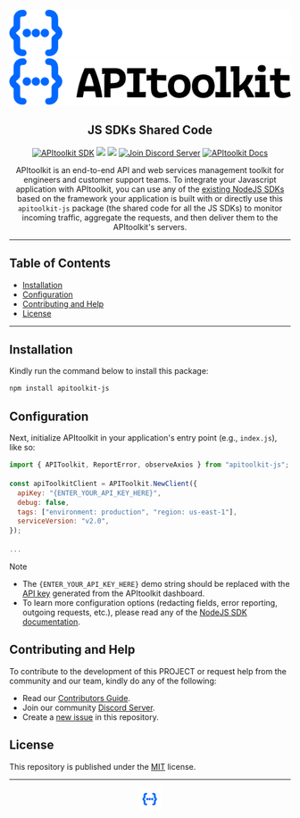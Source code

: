 <div align="center">

![APItoolkit's Logo](https://github.com/apitoolkit/.github/blob/main/images/logo-white.svg?raw=true#gh-dark-mode-only)
![APItoolkit's Logo](https://github.com/apitoolkit/.github/blob/main/images/logo-black.svg?raw=true#gh-light-mode-only)

## JS SDKs Shared Code

[![APItoolkit SDK](https://img.shields.io/badge/APItoolkit-SDK-0068ff?logo=javascript)](https://github.com/topics/apitoolkit-sdk) [![](https://img.shields.io/npm/v/apitoolkit-js.svg?logo=npm)](https://npmjs.com/package/apitoolkit-js) [![](https://img.shields.io/npm/dw/apitoolkit-js
)](https://npmjs.com/package/apitoolkit-js) [![Join Discord Server](https://img.shields.io/badge/Chat-Discord-7289da)](https://discord.gg/dEB6EjQnKB) [![APItoolkit Docs](https://img.shields.io/badge/Read-Docs-0068ff)](https://apitoolkit.io/docs/sdks/nodejs?utm_source=github-sdks) 

APItoolkit is an end-to-end API and web services management toolkit for engineers and customer support teams. To integrate your Javascript application with APItoolkit, you can use any of the [existing NodeJS SDKs](https://apitoolkit.io/docs/sdks/nodejs?utm_source=github-sdks) based on the framework your application is built with or directly use this `apitoolkit-js` package (the shared code for all the JS SDKs) to monitor incoming traffic, aggregate the requests, and then deliver them to the APItoolkit's servers.

</div>

---

## Table of Contents

- [Installation](#installation)
- [Configuration](#configuration)
- [Contributing and Help](#contributing-and-help)
- [License](#license)

---

## Installation

Kindly run the command below to install this package:

```sh
npm install apitoolkit-js
```

## Configuration

Next, initialize APItoolkit in your application's entry point (e.g., `index.js`), like so:

```js
import { APIToolkit, ReportError, observeAxios } from "apitoolkit-js";

const apiToolkitClient = APIToolkit.NewClient({
  apiKey: "{ENTER_YOUR_API_KEY_HERE}",
  debug: false,
  tags: ["environment: production", "region: us-east-1"],
  serviceVersion: "v2.0",
});

...
```

> [!NOTE]
> 
>  - The `{ENTER_YOUR_API_KEY_HERE}` demo string should be replaced with the [API key](https://apitoolkit.io/docs/dashboard/settings-pages/api-keys?utm_source=github-sdks) generated from the APItoolkit dashboard.
> - To learn more configuration options (redacting fields, error reporting, outgoing requests, etc.), please read any of the [NodeJS SDK documentation](https://apitoolkit.io/docs/sdks/nodejs?utm_source=github-sdks).

## Contributing and Help

To contribute to the development of this PROJECT or request help from the community and our team, kindly do any of the following:
- Read our [Contributors Guide](https://github.com/apitoolkit/.github/blob/main/CONTRIBUTING.md).
- Join our community [Discord Server](https://discord.gg/dEB6EjQnKB).
- Create a [new issue](https://github.com/apitoolkit/apitoolkit-js/issues/new/choose) in this repository.

## License

This repository is published under the [MIT](LICENSE) license.

---

<div align="center">
    
<a href="https://apitoolkit.io?utm_source=github-sdks" target="_blank" rel="noopener noreferrer"><img src="https://github.com/apitoolkit/.github/blob/main/images/icon.png?raw=true" width="40" /></a>

</div>

